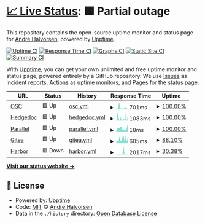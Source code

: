 # [📈 Live Status](https://Adathor.github.io/upptime): <!--live status--> **🟧 Partial outage**

This repository contains the open-source uptime monitor and status page for [Andre Halvorsen](https://Adathor.github.io/upptime), powered by [Upptime](https://github.com/upptime/upptime).

[![Uptime CI](https://github.com/Adathor/upptime/workflows/Uptime%20CI/badge.svg)](https://github.com/Adathor/upptime/actions?query=workflow%3A%22Uptime+CI%22)
[![Response Time CI](https://github.com/Adathor/upptime/workflows/Response%20Time%20CI/badge.svg)](https://github.com/Adathor/upptime/actions?query=workflow%3A%22Response+Time+CI%22)
[![Graphs CI](https://github.com/Adathor/upptime/workflows/Graphs%20CI/badge.svg)](https://github.com/Adathor/upptime/actions?query=workflow%3A%22Graphs+CI%22)
[![Static Site CI](https://github.com/Adathor/upptime/workflows/Static%20Site%20CI/badge.svg)](https://github.com/Adathor/upptime/actions?query=workflow%3A%22Static+Site+CI%22)
[![Summary CI](https://github.com/Adathor/upptime/workflows/Summary%20CI/badge.svg)](https://github.com/Adathor/upptime/actions?query=workflow%3A%22Summary+CI%22)

With [Upptime](https://upptime.js.org), you can get your own unlimited and free uptime monitor and status page, powered entirely by a GitHub repository. We use [Issues](https://github.com/Adathor/upptime/issues) as incident reports, [Actions](https://github.com/Adathor/upptime/actions) as uptime monitors, and [Pages](https://Adathor.github.io/upptime) for the status page.

<!--start: status pages-->
<!-- This summary is generated by Upptime (https://github.com/upptime/upptime) -->
<!-- Do not edit this manually, your changes will be overwritten -->
<!-- prettier-ignore -->
| URL | Status | History | Response Time | Uptime |
| --- | ------ | ------- | ------------- | ------ |
| <img alt="" src="https://icons.duckduckgo.com/ip3/openstorage.xyz.ico" height="13"> [OSC](https://openstorage.xyz) | 🟩 Up | [osc.yml](https://github.com/apinter/OSC-mon/commits/HEAD/history/osc.yml) | <details><summary><img alt="Response time graph" src="./graphs/osc/response-time-week.png" height="20"> 701ms</summary><br><a href="https://apinter.github.io/OSC-mon/history/osc"><img alt="Response time 842" src="https://img.shields.io/endpoint?url=https%3A%2F%2Fraw.githubusercontent.com%2Fapinter%2FOSC-mon%2FHEAD%2Fapi%2Fosc%2Fresponse-time.json"></a><br><a href="https://apinter.github.io/OSC-mon/history/osc"><img alt="24-hour response time 318" src="https://img.shields.io/endpoint?url=https%3A%2F%2Fraw.githubusercontent.com%2Fapinter%2FOSC-mon%2FHEAD%2Fapi%2Fosc%2Fresponse-time-day.json"></a><br><a href="https://apinter.github.io/OSC-mon/history/osc"><img alt="7-day response time 701" src="https://img.shields.io/endpoint?url=https%3A%2F%2Fraw.githubusercontent.com%2Fapinter%2FOSC-mon%2FHEAD%2Fapi%2Fosc%2Fresponse-time-week.json"></a><br><a href="https://apinter.github.io/OSC-mon/history/osc"><img alt="30-day response time 622" src="https://img.shields.io/endpoint?url=https%3A%2F%2Fraw.githubusercontent.com%2Fapinter%2FOSC-mon%2FHEAD%2Fapi%2Fosc%2Fresponse-time-month.json"></a><br><a href="https://apinter.github.io/OSC-mon/history/osc"><img alt="1-year response time 880" src="https://img.shields.io/endpoint?url=https%3A%2F%2Fraw.githubusercontent.com%2Fapinter%2FOSC-mon%2FHEAD%2Fapi%2Fosc%2Fresponse-time-year.json"></a></details> | <details><summary><a href="https://apinter.github.io/OSC-mon/history/osc">100.00%</a></summary><a href="https://apinter.github.io/OSC-mon/history/osc"><img alt="All-time uptime 98.00%" src="https://img.shields.io/endpoint?url=https%3A%2F%2Fraw.githubusercontent.com%2Fapinter%2FOSC-mon%2FHEAD%2Fapi%2Fosc%2Fuptime.json"></a><br><a href="https://apinter.github.io/OSC-mon/history/osc"><img alt="24-hour uptime 100.00%" src="https://img.shields.io/endpoint?url=https%3A%2F%2Fraw.githubusercontent.com%2Fapinter%2FOSC-mon%2FHEAD%2Fapi%2Fosc%2Fuptime-day.json"></a><br><a href="https://apinter.github.io/OSC-mon/history/osc"><img alt="7-day uptime 100.00%" src="https://img.shields.io/endpoint?url=https%3A%2F%2Fraw.githubusercontent.com%2Fapinter%2FOSC-mon%2FHEAD%2Fapi%2Fosc%2Fuptime-week.json"></a><br><a href="https://apinter.github.io/OSC-mon/history/osc"><img alt="30-day uptime 99.90%" src="https://img.shields.io/endpoint?url=https%3A%2F%2Fraw.githubusercontent.com%2Fapinter%2FOSC-mon%2FHEAD%2Fapi%2Fosc%2Fuptime-month.json"></a><br><a href="https://apinter.github.io/OSC-mon/history/osc"><img alt="1-year uptime 97.69%" src="https://img.shields.io/endpoint?url=https%3A%2F%2Fraw.githubusercontent.com%2Fapinter%2FOSC-mon%2FHEAD%2Fapi%2Fosc%2Fuptime-year.json"></a></details>
| <img alt="" src="https://icons.duckduckgo.com/ip3/hedgedoc.openstorage.xyz.ico" height="13"> [Hedgedoc](https://hedgedoc.openstorage.xyz) | 🟩 Up | [hedgedoc.yml](https://github.com/apinter/OSC-mon/commits/HEAD/history/hedgedoc.yml) | <details><summary><img alt="Response time graph" src="./graphs/hedgedoc/response-time-week.png" height="20"> 1083ms</summary><br><a href="https://apinter.github.io/OSC-mon/history/hedgedoc"><img alt="Response time 706" src="https://img.shields.io/endpoint?url=https%3A%2F%2Fraw.githubusercontent.com%2Fapinter%2FOSC-mon%2FHEAD%2Fapi%2Fhedgedoc%2Fresponse-time.json"></a><br><a href="https://apinter.github.io/OSC-mon/history/hedgedoc"><img alt="24-hour response time 2807" src="https://img.shields.io/endpoint?url=https%3A%2F%2Fraw.githubusercontent.com%2Fapinter%2FOSC-mon%2FHEAD%2Fapi%2Fhedgedoc%2Fresponse-time-day.json"></a><br><a href="https://apinter.github.io/OSC-mon/history/hedgedoc"><img alt="7-day response time 1083" src="https://img.shields.io/endpoint?url=https%3A%2F%2Fraw.githubusercontent.com%2Fapinter%2FOSC-mon%2FHEAD%2Fapi%2Fhedgedoc%2Fresponse-time-week.json"></a><br><a href="https://apinter.github.io/OSC-mon/history/hedgedoc"><img alt="30-day response time 1044" src="https://img.shields.io/endpoint?url=https%3A%2F%2Fraw.githubusercontent.com%2Fapinter%2FOSC-mon%2FHEAD%2Fapi%2Fhedgedoc%2Fresponse-time-month.json"></a><br><a href="https://apinter.github.io/OSC-mon/history/hedgedoc"><img alt="1-year response time 751" src="https://img.shields.io/endpoint?url=https%3A%2F%2Fraw.githubusercontent.com%2Fapinter%2FOSC-mon%2FHEAD%2Fapi%2Fhedgedoc%2Fresponse-time-year.json"></a></details> | <details><summary><a href="https://apinter.github.io/OSC-mon/history/hedgedoc">100.00%</a></summary><a href="https://apinter.github.io/OSC-mon/history/hedgedoc"><img alt="All-time uptime 86.16%" src="https://img.shields.io/endpoint?url=https%3A%2F%2Fraw.githubusercontent.com%2Fapinter%2FOSC-mon%2FHEAD%2Fapi%2Fhedgedoc%2Fuptime.json"></a><br><a href="https://apinter.github.io/OSC-mon/history/hedgedoc"><img alt="24-hour uptime 100.00%" src="https://img.shields.io/endpoint?url=https%3A%2F%2Fraw.githubusercontent.com%2Fapinter%2FOSC-mon%2FHEAD%2Fapi%2Fhedgedoc%2Fuptime-day.json"></a><br><a href="https://apinter.github.io/OSC-mon/history/hedgedoc"><img alt="7-day uptime 100.00%" src="https://img.shields.io/endpoint?url=https%3A%2F%2Fraw.githubusercontent.com%2Fapinter%2FOSC-mon%2FHEAD%2Fapi%2Fhedgedoc%2Fuptime-week.json"></a><br><a href="https://apinter.github.io/OSC-mon/history/hedgedoc"><img alt="30-day uptime 69.32%" src="https://img.shields.io/endpoint?url=https%3A%2F%2Fraw.githubusercontent.com%2Fapinter%2FOSC-mon%2FHEAD%2Fapi%2Fhedgedoc%2Fuptime-month.json"></a><br><a href="https://apinter.github.io/OSC-mon/history/hedgedoc"><img alt="1-year uptime 86.31%" src="https://img.shields.io/endpoint?url=https%3A%2F%2Fraw.githubusercontent.com%2Fapinter%2FOSC-mon%2FHEAD%2Fapi%2Fhedgedoc%2Fuptime-year.json"></a></details>
| <img alt="" src="https://icons.duckduckgo.com/ip3/null.ico" height="13"> [Parallel](parallel.openstorage.io) | 🟩 Up | [parallel.yml](https://github.com/apinter/OSC-mon/commits/HEAD/history/parallel.yml) | <details><summary><img alt="Response time graph" src="./graphs/parallel/response-time-week.png" height="20"> 18ms</summary><br><a href="https://apinter.github.io/OSC-mon/history/parallel"><img alt="Response time 23" src="https://img.shields.io/endpoint?url=https%3A%2F%2Fraw.githubusercontent.com%2Fapinter%2FOSC-mon%2FHEAD%2Fapi%2Fparallel%2Fresponse-time.json"></a><br><a href="https://apinter.github.io/OSC-mon/history/parallel"><img alt="24-hour response time 35" src="https://img.shields.io/endpoint?url=https%3A%2F%2Fraw.githubusercontent.com%2Fapinter%2FOSC-mon%2FHEAD%2Fapi%2Fparallel%2Fresponse-time-day.json"></a><br><a href="https://apinter.github.io/OSC-mon/history/parallel"><img alt="7-day response time 18" src="https://img.shields.io/endpoint?url=https%3A%2F%2Fraw.githubusercontent.com%2Fapinter%2FOSC-mon%2FHEAD%2Fapi%2Fparallel%2Fresponse-time-week.json"></a><br><a href="https://apinter.github.io/OSC-mon/history/parallel"><img alt="30-day response time 25" src="https://img.shields.io/endpoint?url=https%3A%2F%2Fraw.githubusercontent.com%2Fapinter%2FOSC-mon%2FHEAD%2Fapi%2Fparallel%2Fresponse-time-month.json"></a><br><a href="https://apinter.github.io/OSC-mon/history/parallel"><img alt="1-year response time 21" src="https://img.shields.io/endpoint?url=https%3A%2F%2Fraw.githubusercontent.com%2Fapinter%2FOSC-mon%2FHEAD%2Fapi%2Fparallel%2Fresponse-time-year.json"></a></details> | <details><summary><a href="https://apinter.github.io/OSC-mon/history/parallel">100.00%</a></summary><a href="https://apinter.github.io/OSC-mon/history/parallel"><img alt="All-time uptime 99.80%" src="https://img.shields.io/endpoint?url=https%3A%2F%2Fraw.githubusercontent.com%2Fapinter%2FOSC-mon%2FHEAD%2Fapi%2Fparallel%2Fuptime.json"></a><br><a href="https://apinter.github.io/OSC-mon/history/parallel"><img alt="24-hour uptime 100.00%" src="https://img.shields.io/endpoint?url=https%3A%2F%2Fraw.githubusercontent.com%2Fapinter%2FOSC-mon%2FHEAD%2Fapi%2Fparallel%2Fuptime-day.json"></a><br><a href="https://apinter.github.io/OSC-mon/history/parallel"><img alt="7-day uptime 100.00%" src="https://img.shields.io/endpoint?url=https%3A%2F%2Fraw.githubusercontent.com%2Fapinter%2FOSC-mon%2FHEAD%2Fapi%2Fparallel%2Fuptime-week.json"></a><br><a href="https://apinter.github.io/OSC-mon/history/parallel"><img alt="30-day uptime 100.00%" src="https://img.shields.io/endpoint?url=https%3A%2F%2Fraw.githubusercontent.com%2Fapinter%2FOSC-mon%2FHEAD%2Fapi%2Fparallel%2Fuptime-month.json"></a><br><a href="https://apinter.github.io/OSC-mon/history/parallel"><img alt="1-year uptime 100.00%" src="https://img.shields.io/endpoint?url=https%3A%2F%2Fraw.githubusercontent.com%2Fapinter%2FOSC-mon%2FHEAD%2Fapi%2Fparallel%2Fuptime-year.json"></a></details>
| <img alt="" src="https://icons.duckduckgo.com/ip3/gitea.openstorage.xyz.ico" height="13"> [Gitea](https://gitea.openstorage.xyz) | 🟩 Up | [gitea.yml](https://github.com/apinter/OSC-mon/commits/HEAD/history/gitea.yml) | <details><summary><img alt="Response time graph" src="./graphs/gitea/response-time-week.png" height="20"> 605ms</summary><br><a href="https://apinter.github.io/OSC-mon/history/gitea"><img alt="Response time 546" src="https://img.shields.io/endpoint?url=https%3A%2F%2Fraw.githubusercontent.com%2Fapinter%2FOSC-mon%2FHEAD%2Fapi%2Fgitea%2Fresponse-time.json"></a><br><a href="https://apinter.github.io/OSC-mon/history/gitea"><img alt="24-hour response time 527" src="https://img.shields.io/endpoint?url=https%3A%2F%2Fraw.githubusercontent.com%2Fapinter%2FOSC-mon%2FHEAD%2Fapi%2Fgitea%2Fresponse-time-day.json"></a><br><a href="https://apinter.github.io/OSC-mon/history/gitea"><img alt="7-day response time 605" src="https://img.shields.io/endpoint?url=https%3A%2F%2Fraw.githubusercontent.com%2Fapinter%2FOSC-mon%2FHEAD%2Fapi%2Fgitea%2Fresponse-time-week.json"></a><br><a href="https://apinter.github.io/OSC-mon/history/gitea"><img alt="30-day response time 566" src="https://img.shields.io/endpoint?url=https%3A%2F%2Fraw.githubusercontent.com%2Fapinter%2FOSC-mon%2FHEAD%2Fapi%2Fgitea%2Fresponse-time-month.json"></a><br><a href="https://apinter.github.io/OSC-mon/history/gitea"><img alt="1-year response time 561" src="https://img.shields.io/endpoint?url=https%3A%2F%2Fraw.githubusercontent.com%2Fapinter%2FOSC-mon%2FHEAD%2Fapi%2Fgitea%2Fresponse-time-year.json"></a></details> | <details><summary><a href="https://apinter.github.io/OSC-mon/history/gitea">88.10%</a></summary><a href="https://apinter.github.io/OSC-mon/history/gitea"><img alt="All-time uptime 90.14%" src="https://img.shields.io/endpoint?url=https%3A%2F%2Fraw.githubusercontent.com%2Fapinter%2FOSC-mon%2FHEAD%2Fapi%2Fgitea%2Fuptime.json"></a><br><a href="https://apinter.github.io/OSC-mon/history/gitea"><img alt="24-hour uptime 16.68%" src="https://img.shields.io/endpoint?url=https%3A%2F%2Fraw.githubusercontent.com%2Fapinter%2FOSC-mon%2FHEAD%2Fapi%2Fgitea%2Fuptime-day.json"></a><br><a href="https://apinter.github.io/OSC-mon/history/gitea"><img alt="7-day uptime 88.10%" src="https://img.shields.io/endpoint?url=https%3A%2F%2Fraw.githubusercontent.com%2Fapinter%2FOSC-mon%2FHEAD%2Fapi%2Fgitea%2Fuptime-week.json"></a><br><a href="https://apinter.github.io/OSC-mon/history/gitea"><img alt="30-day uptime 96.74%" src="https://img.shields.io/endpoint?url=https%3A%2F%2Fraw.githubusercontent.com%2Fapinter%2FOSC-mon%2FHEAD%2Fapi%2Fgitea%2Fuptime-month.json"></a><br><a href="https://apinter.github.io/OSC-mon/history/gitea"><img alt="1-year uptime 88.65%" src="https://img.shields.io/endpoint?url=https%3A%2F%2Fraw.githubusercontent.com%2Fapinter%2FOSC-mon%2FHEAD%2Fapi%2Fgitea%2Fuptime-year.json"></a></details>
| <img alt="" src="https://icons.duckduckgo.com/ip3/registry.openstorage.xyz.ico" height="13"> [Harbor](https://registry.openstorage.xyz) | 🟥 Down | [harbor.yml](https://github.com/apinter/OSC-mon/commits/HEAD/history/harbor.yml) | <details><summary><img alt="Response time graph" src="./graphs/harbor/response-time-week.png" height="20"> 2017ms</summary><br><a href="https://apinter.github.io/OSC-mon/history/harbor"><img alt="Response time 713" src="https://img.shields.io/endpoint?url=https%3A%2F%2Fraw.githubusercontent.com%2Fapinter%2FOSC-mon%2FHEAD%2Fapi%2Fharbor%2Fresponse-time.json"></a><br><a href="https://apinter.github.io/OSC-mon/history/harbor"><img alt="24-hour response time 697" src="https://img.shields.io/endpoint?url=https%3A%2F%2Fraw.githubusercontent.com%2Fapinter%2FOSC-mon%2FHEAD%2Fapi%2Fharbor%2Fresponse-time-day.json"></a><br><a href="https://apinter.github.io/OSC-mon/history/harbor"><img alt="7-day response time 2017" src="https://img.shields.io/endpoint?url=https%3A%2F%2Fraw.githubusercontent.com%2Fapinter%2FOSC-mon%2FHEAD%2Fapi%2Fharbor%2Fresponse-time-week.json"></a><br><a href="https://apinter.github.io/OSC-mon/history/harbor"><img alt="30-day response time 1018" src="https://img.shields.io/endpoint?url=https%3A%2F%2Fraw.githubusercontent.com%2Fapinter%2FOSC-mon%2FHEAD%2Fapi%2Fharbor%2Fresponse-time-month.json"></a><br><a href="https://apinter.github.io/OSC-mon/history/harbor"><img alt="1-year response time 772" src="https://img.shields.io/endpoint?url=https%3A%2F%2Fraw.githubusercontent.com%2Fapinter%2FOSC-mon%2FHEAD%2Fapi%2Fharbor%2Fresponse-time-year.json"></a></details> | <details><summary><a href="https://apinter.github.io/OSC-mon/history/harbor">30.38%</a></summary><a href="https://apinter.github.io/OSC-mon/history/harbor"><img alt="All-time uptime 75.20%" src="https://img.shields.io/endpoint?url=https%3A%2F%2Fraw.githubusercontent.com%2Fapinter%2FOSC-mon%2FHEAD%2Fapi%2Fharbor%2Fuptime.json"></a><br><a href="https://apinter.github.io/OSC-mon/history/harbor"><img alt="24-hour uptime 84.56%" src="https://img.shields.io/endpoint?url=https%3A%2F%2Fraw.githubusercontent.com%2Fapinter%2FOSC-mon%2FHEAD%2Fapi%2Fharbor%2Fuptime-day.json"></a><br><a href="https://apinter.github.io/OSC-mon/history/harbor"><img alt="7-day uptime 30.38%" src="https://img.shields.io/endpoint?url=https%3A%2F%2Fraw.githubusercontent.com%2Fapinter%2FOSC-mon%2FHEAD%2Fapi%2Fharbor%2Fuptime-week.json"></a><br><a href="https://apinter.github.io/OSC-mon/history/harbor"><img alt="30-day uptime 35.81%" src="https://img.shields.io/endpoint?url=https%3A%2F%2Fraw.githubusercontent.com%2Fapinter%2FOSC-mon%2FHEAD%2Fapi%2Fharbor%2Fuptime-month.json"></a><br><a href="https://apinter.github.io/OSC-mon/history/harbor"><img alt="1-year uptime 72.89%" src="https://img.shields.io/endpoint?url=https%3A%2F%2Fraw.githubusercontent.com%2Fapinter%2FOSC-mon%2FHEAD%2Fapi%2Fharbor%2Fuptime-year.json"></a></details>

<!--end: status pages-->

[**Visit our status website →**](https://Adathor.github.io/upptime)

## 📄 License

- Powered by: [Upptime](https://github.com/upptime/upptime)
- Code: [MIT](./LICENSE) © [Andre Halvorsen](https://Adathor.github.io/upptime)
- Data in the `./history` directory: [Open Database License](https://opendatacommons.org/licenses/odbl/1-0/)
